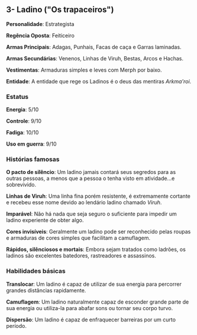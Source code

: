 ## 3- Ladino ("Os trapaceiros")

**Personalidade**: Estrategista  

**Regência Oposta**: Feiticeiro

**Armas Principais**: Adagas, Punhais, Facas de caça e Garras laminadas.

**Armas Secundárias**: Venenos, Linhas de Viruh, Bestas, Arcos e Hachas.

**Vestimentas**: Armaduras simples e leves com Merph por baixo. 

**Entidade**: A entidade que rege os Ladinos é o deus das mentiras *Arkma'roi*. 

### Estatus

**Energia**: 5/10

**Controle**: 9/10

**Fadiga**: 10/10

**Uso em guerra**: 9/10

### Histórias famosas

**O pacto de silêncio**: Um ladino jamais contará seus segredos para as outras pessoas, a menos  que a pessoa  o tenha visto em atividade...e sobrevivido. 

**Linhas de Viruh**: Uma linha fina porém resistente, é extremamente cortante e recebeu esse nome devido ao lendário ladino chamado *Viruh*.

**Imparável**: Não há nada que seja seguro o suficiente para impedir um ladino experiente de obter algo.

**Cores invisíveis**: Geralmente um ladino pode ser reconhecido pelas roupas e armaduras de cores simples que facilitam a camuflagem.

**Rápidos, silênciosos e mortais**: Embora sejam tratados  como ladrões, os ladinos são excelentes batedores, rastreadores e assassinos.

### Habilidades básicas

**Translocar**: Um ladino é capaz de utilizar de sua energia para percorrer grandes distâncias rapidamente.

**Camuflagem**: Um ladino naturalmente capaz de esconder grande parte de sua energia ou utiliza-la para abafar sons ou tornar seu corpo turvo.

**Dispersão**: Um ladino é capaz de enfraquecer barreiras por um curto período.

